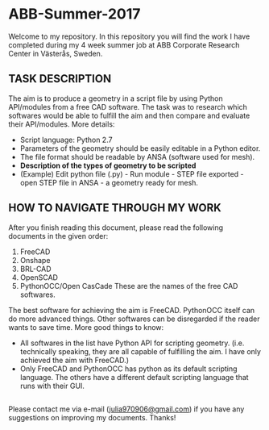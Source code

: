 # ABB-Summer-2017
Welcome to my repository. In this repository you will find the work I have completed during my 4 week summer job at ABB Corporate Research Center in Västerås, Sweden. 

## TASK DESCRIPTION
The aim is to produce a geometry in a script file by using Python API/modules from a free CAD software. The task was to research which softwares would be able to fulfill the aim and then compare and evaluate their API/modules.
More details:
- Script language: Python 2.7
- Parameters of the geometry should be easily editable in a Python editor.
- The file format should be readable by ANSA (software used for mesh). 
- **Description of the types of geometry to be scripted**
- (Example) Edit python file (.py) - Run module - STEP file exported - open STEP file in ANSA - a geometry ready for mesh.

## HOW TO NAVIGATE THROUGH MY WORK
After you finish reading this document, please read the following documents in the given order:
1. FreeCAD
2. Onshape
3. BRL-CAD
4. OpenSCAD
5. PythonOCC/Open CasCade
These are the names of the free CAD softwares.

The best software for achieving the aim is FreeCAD. PythonOCC itself can do more advanced things. Other softwares can be disregarded if the reader wants to save time.
More good things to know:
- All softwares in the list have Python API for scripting geometry. (i.e. technically speaking, they are all capable of fulfilling the aim. I have only achieved the aim with FreeCAD.)
- Only FreeCAD and PythonOCC has python as its default scripting language. The others have a different default scripting language that runs with their GUI.

##
Please contact me via e-mail (julia970906@gmail.com) if you have any suggestions on improving my documents. Thanks!
